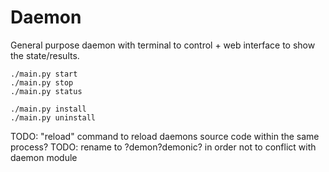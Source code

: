 # Daemon
General purpose daemon with terminal to control + web interface to show the state/results.

```commandline
./main.py start
./main.py stop
./main.py status

./main.py install
./main.py uninstall
```

TODO: "reload" command to reload daemons source code within the same process? 
TODO: rename to ?demon?demonic? in order not to conflict with daemon module
